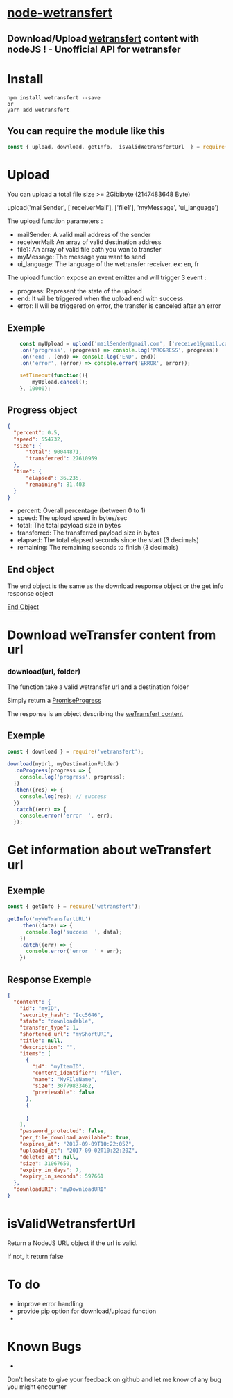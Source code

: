 # [node-wetransfert](https://github.com/orgrimarr/node-wetransfert)
## Download/Upload [wetransfert](https://wetransfer.com/) content with nodeJS ! - Unofficial API for wetransfer

# Install
```
npm install wetransfert --save
or
yarn add wetransfert
```

## You can require the module like this

``` javascript 
const { upload, download, getInfo,  isValidWetransfertUrl  } = require('wetransfert');
```  

# Upload
You can upload a total file size >= 2Gibibyte (2147483648 Byte)

upload('mailSender', ['receiverMail'], ['file1'], 'myMessage', 'ui_language')

The upload function parameters :
- mailSender: A valid mail address of the sender
- receiverMail: An array of valid destination address
- file1: An array of valid file path you wan to transfer
- myMessage: The message you want to send
- ui_language: The language of the wetransfer receiver. ex: en, fr

The upload function expose an event emitter and will trigger 3 event :
- progress: Represent the state of the upload
- end: It wil be triggered when the upload end with success. 
- error: Il will be triggered on error, the transfer is canceled after an error

## Exemple
``` javascript
    const myUpload = upload('mailSender@gmail.com', ['receive1@gmail.com', 'receive2@gmail.com'], ['D:/Video/MEDIA150212142309947screen.mp4', 'C:/Users/pc/Desktop/toto2.txt', 'C:/Users/pc/Desktop/tata.txt'], 'Hello World', 'en')
    .on('progress', (progress) => console.log('PROGRESS', progress))
    .on('end', (end) => console.log('END', end))
    .on('error', (error) => console.error('ERROR', error));

    setTimeout(function(){
        myUpload.cancel();
    }, 10000);
```

## Progress object
``` json
{
  "percent": 0.5,                
  "speed": 554732,               
  "size": { 
      "total": 90044871,        
      "transferred": 27610959    
  }, 
  "time": { 
      "elapsed": 36.235,        
      "remaining": 81.403       
  }        
}
```
- percent: Overall percentage (between 0 to 1)
- speed: The upload speed in bytes/sec
- total: The total payload size in bytes 
- transferred: The transferred payload size in bytes
- elapsed: The total elapsed seconds since the start (3 decimals) 
- remaining: The remaining seconds to finish (3 decimals)

## End object
The end object is the same as the download response object or the get info response object

[End Object](#response-exemple)

# Download weTransfer content from url

### download(url, folder)
The function take a valid wetransfer url and a destination folder

Simply return a [PromiseProgress](https://github.com/sindresorhus/p-progress)

The response is an object describing the [weTransfert content](#response-exemple)

## Exemple

``` javascript
const { download } = require('wetransfert');

download(myUrl, myDestinationFolder)
  .onProgress(progress => {
    console.log('progress', progress);
  })
  .then((res) => {
    console.log(res); // success
  })
  .catch((err) => {
    console.error('error  ', err);
  });
```

# Get information about weTransfert url
  
## Exemple

``` javascript 
const { getInfo } = require('wetransfert');

getInfo('myWeTransfertURL')
    .then((data) => {
      console.log('success  ', data);
    })
    .catch((err) => {
      console.error('error  ' + err);
    })

```

## Response Exemple

``` json
{
  "content": {
    "id": "myID",
    "security_hash": "9cc5646",
    "state": "downloadable",
    "transfer_type": 1,
    "shortened_url": "myShortURI",
    "title": null,
    "description": "",
    "items": [
      {
        "id": "myItemID",
        "content_identifier": "file",
        "name": "MyFIleName",
        "size": 30779833462,
        "previewable": false
      },
      {
        
      }
    ],
    "password_protected": false,
    "per_file_download_available": true,
    "expires_at": "2017-09-09T10:22:05Z",
    "uploaded_at": "2017-09-02T10:22:20Z",
    "deleted_at": null,
    "size": 31067650,
    "expiry_in_days": 7,
    "expiry_in_seconds": 597661
  },
  "downloadURI": "myDownloadURI"
}
```

# isValidWetransfertUrl

Return a NodeJS URL object if the url is valid.

If not, it return false


# To do

- improve error handling
- provide pip option for download/upload function
- 


# Known Bugs
- 


Don't hesitate to give your feedback on github and let me know of any bug you might encounter


